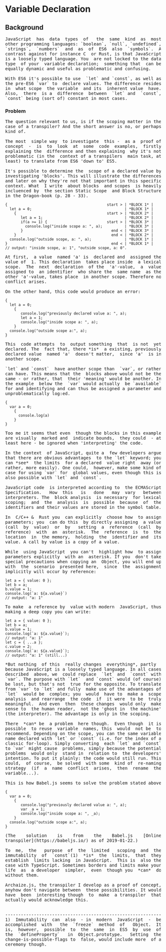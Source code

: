 # Variable Declaration


## Background
<pre>
JavaScript  has  data  types  of   the  same  kind  as  most
other programming languages: `boolean`, `null`, `undefined`,
`strings`,  `numbers`  and  as  of  ES6  also  `symbols`.  A
contrast against for instance C  or Rust, is that JavaScript
is a loosely typed language. You  are not locked to the data
type  of your  variable declaration;  something that  can be
equally dynamic and useful as problematic and confusing.

With ES6 it's possible to use  `let` and `const`, as well as
the pre-ES6 `var` to  declare values. The difference resides
in  what scope  the variable  and its  inherent value  have.
Also,  there  is a  difference  between  `let` and  `const`,
`const` being (sort of) constant in most cases.
</pre>

### Problem
<pre>
The question relevant to us, is if the scoping matter in the
case of a transpiler? And the short answer is no, or perhaps
kind of.

The most  simple way  to investigate  this -  as a  proof of
concept  -  is  to  look  at  some  code  examples,  firstly
explaining the  difference and then explaining  why it's not
problematic (in the  context of a transpilers  main task, at
least) to translate from ES6 'down to' ES5.

It's possible to determine the  scope of a declared value by
investigating 'blocks'. This will illustrate the differences
and later on why they're not that important in this specific
context. What  I write  about blocks  and scopes  is heavily
incluenced by  the section Static Scope  and Block Structure
in the Dragon-book (p. 28 - 33).
</pre>

```
{                                             start > | *BLOCK 1* |
  let a = 0;                                          | *BLOCK 1* |
    {                                         start > | *BLOCK 2* |
       let a = 1;                                     | *BLOCK 2* |
       if(a >= 1) {                           start > | *BLOCK 3* |
         console.log("inside scope a: ", a);          | *BLOCK 3* |
       }                                        end < | *BLOCK 3* |
    }                                           end < | *BLOCK 2* | 
  console.log("outside scope, a: ", a);               | *BLOCK 1* | 
}                                               end < | *BLOCK 1* |
// output: "inside scope, a: 1", "outside scope, a: 0".
```
<pre>
At first,  a value  named 'a' is  declared and  assigned the
value of  1. This declaration  takes place inside  a lexical
scope.  The  next  declaration  of the  'a'-value,  a  value
assigned to  an identifier  who share the  same name  as the
other 'a'-value, takes place  in another scope. Therefore no
conflict arises.

On the other hand, this code would produce an error:
</pre>
```
{
  let a = 0;
    {
       console.log("previously declared value a: ", a);
       let a = 1;
       console.log("inside scope a: ", a);
    }
  console.log("outside scope a:", a);
}
```
<pre>
This  code attempts  to  output something  that  is not  yet
declared. The  fact that, there *is*  a existing, previously
declared value  named 'a'  doesn't matter,  since 'a'  is in
another scope.

`let` and `const`  have another scope than  `var`, or rather
can have. This means that the  blocks above would not be the
same - or rather, that  their 'meaning' would be another. In
the example  below the  `var` would actually  be `available`
for and identifying and can thus be assigned a parameter and
unproblematically log:ed.
</pre>

```
{
  var a = 0;
    {
      console.log(a)
    }
}
```
<pre>
Too me it seems that even  though the blocks in this example
are visually  marked and  indicate bounds,  they could  - at
least here - be ignored when 'interpreting' the code.

In the context  of JavaScript, quite a  few developers argue
that there are obvious advantages  to the `let` keyword; you
can *see*  the limits  for a declared  value right  away (or
rather, more easily). One could,  however, make some kind of
case for using `var` for  global values, even though this is
also possible with `let` and `const`.

JavaScript code  is interpreted according to  the ECMAScript
Specification.   How  this   is   done   may  vary   between
interpreters. The  block analysis  is necessary  for lexical
scoping;  and  the  analysis  is  possible  because  of  the
identifiers and their values are stored in the symbol table.

In  C/C++ &  Rust you  can explicitly  choose how  to assign
parameters; you  can do this  by directly assigning  a value
(call  by  value)  or  by   setting  a  reference  (call  by
reference)  with  an  asterisk.  The  reference  is  to  the
location  in  the memory,  holding  the  identifier and  its
value. A call by value is a copy of a value.

While  using JavaScript  you can't  highlight how  to assign
parameters explicitly  with an  asterisk. If you  don't take
special precautions when copying an  Object, you will end up
with  the  scenario  presented here,  since  the  assignment
implicitly will occur by reference:
</pre>

```
let a = { value: 0 };
let b = a;
b.value = 1;
console.log(`a: ${a.value}`)
// output: "a: 1"
```
<pre>
To make  a reference by  value with modern  JavaScript, thus
making a deep copy you can write:
</pre>
```
let a = { value: 0 };
let b = a;
b.value = 1;
console.log(`a: ${a.value}`);
// output: "a: 1"
let c = { ...a };
c.value = 2;
console.log(`a: ${a.value}`);
// output: "a: 1" (still...)
```
<pre>
*But nothing  of this  really changes  everything*, partly
because JavaScript is a loosely typed language. In all cases
described  above, we  could replace  `let` and  `const` with
`var`. The purpose with `let`  and `const` would (of course)
be lost, but that's not  true for the opposite. To translate
from `var` to `let` and fully  make use of the advantages of
`let`  would be  complex; you  would  have to  make a  scope
analysis  and rearrange  the code  if  it were  to be  truly
meaningful.  And even  then  these changes  would only  make
sense to  the human reader,  not the 'ghost in  the machine'
(the interpreter). The advantage is only in the scoping.

There  *can* be  a problem  here though.  Even though  it is
possible  to reuse  variable  names, this  would  not be  to
recommend. Depending on the scope, you can the same variable
name declared with `let` or `const` (i.e. for the index of a
classic for-loop). Simply converting  each `let` and `const`
to `var` might cause  problems, simply because the potential
problems  would only  stand in  relation to  the developers'
intention. To put it plainly: the code would still run. This
could,  of course,  be solved  with some  kind of  re-naming
strategy  (if  a  name  conflict  arises,  then  rename  the
variable...).

This is how Babel.js seems to solve the problem stated above:
</pre>
```
{
  var a = 0;
    {
       console.log("previously declared value a: ", a);
       var _a = 1;
       console.log("inside scope a: ", _a);
    }
  console.log("outside scope a:", a);
}
```
<pre>
(The    solution    is    from    the    Babel.js    [Online
transpiler](https://babeljs.io/) as of 2019-01-22.)

To  me,  the   purpose  of  the  limited   scoping  and  the
immutability  of  `const`(1)  *is*  the  limits,  that  they
establish  limits lacking  in JavaScript.  This is  also the
case with TypeScript. Sometimes borders and limits make your
life  as  a developer  simpler,  even  though you  *can*  do
without them.

Archaize.js, the transpiler I develop as a proof of concept,
anyhow don't navigate between  these possibilities. It would
have  been  interesting though  to  make  a transpiler  that
actually would acknowledge this.


------------------------------------------------------------
1)  Immutability  can  also  - in  modern  JavaScript  -  be
accomplished  with   the  `freeze`  method  of   Object.  It
is,  however,  possible  to  the  same  in  ES5  by  use  of
the  `defineProperty`   in  Object.prototype.   Setting  the
change-is-possible-flags to  false, would include more  of a
ceremony though.
</pre>




















